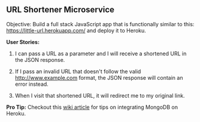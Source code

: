 ## URL Shortener Microservice

Objective: Build a full stack JavaScript app that is functionally similar to this: https://little-url.herokuapp.com/ and deploy it to Heroku.


**User Stories:**

 1. I can pass a URL as a parameter and I will receive a shortened URL in the JSON response.

 2. If I pass an invalid URL that doesn't follow the valid http://www.example.com format, the JSON response will contain an error instead.

 3. When I visit that shortened URL, it will redirect me to my original link.

 **Pro Tip:** Checkout this [wiki article](https://github.com/FreeCodeCamp/FreeCodeCamp/wiki/Using-MongoDB-And-Deploying-To-Heroku) for tips on integrating MongoDB on Heroku.
 
